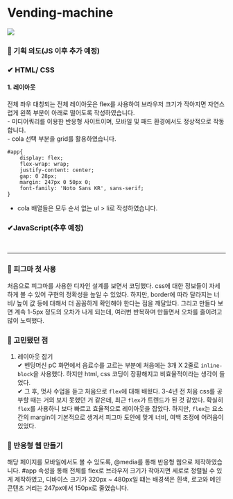 # Vending-machine
![](https://velog.velcdn.com/images/greenth322/post/ba0c9342-306f-42db-b8d3-c1c2cae3d945/image.png)

### 📌 기획 의도(JS 이후 추가 예정)
### ✔ HTML/ CSS
####  1. 레이아웃
전체 좌우 대칭되는 전체 레이아웃은 flex를 사용하여 브라우저 크기가 작아지면 자연스럽게 왼쪽 부분이 아래로 떨어도록 작성하였습니다. <br> - 미디어쿼리를 이용한 반응형 사이트이며, 모바일 및 패드 환경에서도 정상적으로 작동합니다.  <br> - cola 선택 부분을 grid를 활용하였습니다. 
```
#app{
    display: flex;
    flex-wrap: wrap;
    justify-content: center;
    gap: 0 28px;
    margin: 247px 0 50px 0;
    font-family: 'Noto Sans KR', sans-serif;
}
```
- cola 배열들은 모두 순서 없는 ul > li로 작성하였습니다.
 

### ✔JavaScript(추후 예정)

<br>

***


### 📌 피그마 첫 사용
처음으로 피그마를 사용한 디자인 설계를 보면서 코딩했다. css에 대한 정보들이 자세하게 볼 수 있어 구현의 정확성을 높일 수 있었다. 하지만, border에 따라 달라지는 너비/ 높이 값 등에 대해서 더 꼼꼼하게 확인해야 한다는 점을 깨달았다. 그리고 만들다 보면 계속 1-5px 정도의 오차가 나게 되는데, 여러번 반복하며 만들면서 오차를 줄이려고 많이 노력했다. 

### 📌 고민됐던 점 
1) 레이아웃 잡기 <br> ✔ 벤딩머신 pC 화면에서 음료수를 고르는 부분에 처음에는 3개 X 2줄로 ```inline-block```을 사용했다. 하지만 html, css 코딩이 장황해지고 비효율적이라는 생각이 들었다. <br> ✔ 그 후, 멋사 수업을 듣고 처음으로 ```flex```에 대해 배웠다. 3-4년 전 처음 css를 공부할 때는 거의 보지 못했던 거 같은데, 최근 ```flex```가 트렌드가 된 것 같았다. 확실히 ```flex```를 사용하니 보다 빠르고 효율적으로 레이아웃을 잡았다. 하지만, ```flex```는 요소 간의 margin이 기본적으로 생겨서 피그마 도안에 맞게 너비, 여백 조정에 어려움이 있었다.
### 📌 반응형 웹 만들기
해당 페이지를 모바일에서도 볼 수 있도록, @media를 통해 반응형 웹으로 제작하였습니다. #app 속성을 통해 전체를 flex로 브라우저 크기가 작아지면 세로로 정렬될 수 있게 제작하였고, 디바이스 크기가 320px ~ 480px일 떄는 배경색은 흰색, 로고와 메인 콘텐츠 거리는 247px에서 150px로 줄였습니다.   

